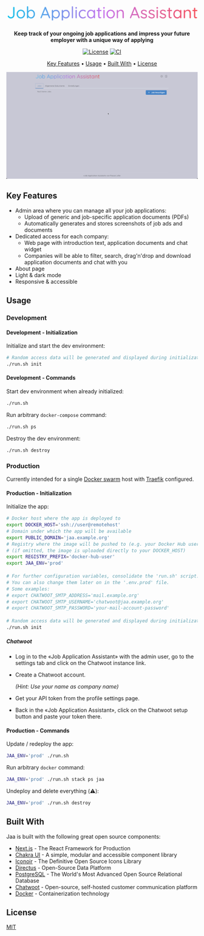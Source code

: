 <h1 align="center">
  <img src="https://raw.githubusercontent.com/paescuj/jaa/main/assets/logo.png" alt="Job Application Assistant" width="600">
</h1>

<p align="center">
  <strong>Keep track of your ongoing job applications and impress your future employer with a unique way of applying</strong>
</p>

<p align="center">
  <a href="./LICENSE"><img src="https://img.shields.io/github/license/paescuj/jaa" alt="License"></a>
  <a href="https://github.com/paescuj/jaa/actions/workflows/ci.yml"><img src="https://github.com/paescuj/jaa/actions/workflows/ci.yml/badge.svg" alt="CI"></a>
</p>

<p align="center">
  <a href="#key-features">Key Features</a> •
  <a href="#usage">Usage</a> •
  <a href="#built-with">Built With</a> •
  <a href="#license">License</a>
</p>

![Demo](https://raw.githubusercontent.com/paescuj/jaa/main/assets/demo.gif)

## Key Features

* Admin area where you can manage all your job applications:
  * Upload of generic and job-specific application documents (PDFs)
  * Automatically generates and stores screenshots of job ads and documents
* Dedicated access for each company:
  * Web page with introduction text, application documents and chat widget
  * Companies will be able to filter, search, drag'n'drop and download application documents and chat with you
* About page
* Light & dark mode
* Responsive & accessible

## Usage

### Development

#### Development - Initialization

Initialize and start the dev environment:
```bash
# Random access data will be generated and displayed during initialization
./run.sh init
```

#### Development - Commands

Start dev environment when already initialized:
```bash
./run.sh
```

Run arbitrary `docker-compose` command:
```bash
./run.sh ps
```

Destroy the dev environment:
```bash
./run.sh destroy
```

### Production

Currently intended for a single [Docker swarm](https://docs.docker.com/engine/swarm/) host with [Traefik](https://traefik.io/traefik/) configured.

#### Production - Initialization

Initialize the app:
```bash
# Docker host where the app is deployed to
export DOCKER_HOST='ssh://user@remotehost'
# Domain under which the app will be available
export PUBLIC_DOMAIN='jaa.example.org'
# Registry where the image will be pushed to (e.g. your Docker Hub user or URL to another registry)
# (if omitted, the image is uploaded directly to your DOCKER_HOST)
export REGISTRY_PREFIX='docker-hub-user'
export JAA_ENV='prod'

# For further configuration variables, consolidate the 'run.sh' script.
# You can also change them later on in the '.env.prod' file.
# Some examples:
# export CHATWOOT_SMTP_ADDRESS='mail.example.org'
# export CHATWOOT_SMTP_USERNAME='chatwoot@jaa.example.org'
# export CHATWOOT_SMTP_PASSWORD='your-mail-account-password'

# Random access data will be generated and displayed during initialization
./run.sh init
```

##### Chatwoot

* Log in to the «Job Application Assistant» with the admin user, go to the settings tab and click on the Chatwoot instance link.
* Create a Chatwoot account.

  *(Hint: Use your name as company name)*
* Get your API token from the profile settings page.
* Back in the «Job Application Assistant», click on the Chatwoot setup button and paste your token there.

#### Production - Commands

Update / redeploy the app:
```bash
JAA_ENV='prod' ./run.sh
```

Run arbitrary `docker` command:
```bash
JAA_ENV='prod' ./run.sh stack ps jaa
```

Undeploy and delete everything (⚠️):
```bash
JAA_ENV='prod' ./run.sh destroy
```

## Built With

Jaa is built with the following great open source components:
* [Next.js](https://nextjs.org) - The React Framework for Production
* [Chakra UI](https://chakra-ui.com) - A simple, modular and accessible component library
* [Iconoir](https://iconoir.com) - The Definitive Open Source Icons Library
* [Directus](https://directus.io) - Open-Source Data Platform
* [PostgreSQL](https://www.postgresql.org) - The World's Most Advanced Open Source Relational Database
* [Chatwoot](https://www.chatwoot.com) - Open-source, self-hosted customer communication platform
* [Docker](https://www.docker.com/community/open-source) - Containerization technology

## License

[MIT](./LICENSE)

